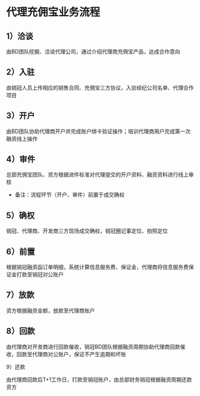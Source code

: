 # 代理充佣宝业务流程

## 1）洽谈

由BD团队挖掘、洽谈代理公司，通过介绍代理商充佣宝产品，达成合作意向

## 2）入驻

由销冠人员上传相应的销售合同、充佣宝三方协议，入驻经纪公司名单、代理合作项目

## 3）开户

由BD团队协助代理商开户并完成账户绑卡验证操作；培训代理商用户完成第一次融资线上操作

## 4）审件

总部充佣宝团队、资方根据进件标准对代理提交的开户资料、融资资料进行线上审核

* 备注：流程环节（开户、审件）前置于成交确权

## 5）确权

销冠、代理商、开发商三方现场成交确权，销冠圈记事定位、拍照定位

## 6）前置

根据销冠融资函订单明细，系统计算信息服务费、保证金，代理商将信息服务费保证金打款至销冠对公账户

## 7）放款

资方根据融资金额，放款至代理商账户

## 8）回款

由代理商对开发商进行回款催收，销冠BD团队根据融资周期协助代理商回款催收，回款至代理商对公账户，保证不产生逾期和坏账

9）还款

由代理商回款后T+1工作日，打款至销冠账户，由总部财务销冠根据融资周期还款资方



